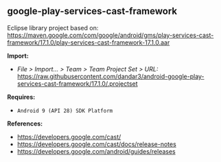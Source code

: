 ## google-play-services-cast-framework

Eclipse library project based on:<br/>
https://maven.google.com/com/google/android/gms/play-services-cast-framework/17.1.0/play-services-cast-framework-17.1.0.aar

**Import:**
- _File > Import... > Team > Team Project Set > URL:_<br/>
  https://raw.githubusercontent.com/dandar3/android-google-play-services-cast-framework/17.1.0/.projectset

**Requires:**
- `Android 9 (API 28) SDK Platform`

**References:**
- https://developers.google.com/cast/
- https://developers.google.com/cast/docs/release-notes
- https://developers.google.com/android/guides/releases